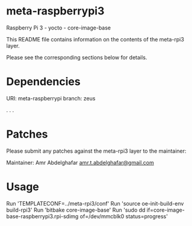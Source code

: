 # meta-raspberrypi3
Raspberry Pi 3 - yocto - core-image-base

This README file contains information on the contents of the meta-rpi3 layer.

Please see the corresponding sections below for details.

Dependencies
============

  URI: meta-raspberrypi
  branch: zeus

  .
  .
  .

Patches
=======

Please submit any patches against the meta-rpi3 layer to the maintainer:

Maintainer: Amr Abdelghafar <amr.t.abdelghafar@gmail.com>

Usage
=================================================

Run 'TEMPLATECONF=../meta-rpi3/conf'
Run 'source oe-init-build-env build-rpi3'
Run 'bitbake core-image-base'
Run 'sudo dd if=core-image-base-raspberrypi3.rpi-sdimg of=/dev/mmcblk0 status=progress'
